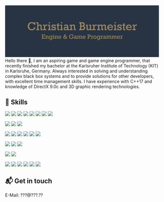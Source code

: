 ![Banner](./src/assets/banner.png)
Hello there 👋,
I am an aspiring game and game engine programmer, that recently finished my bachelor at the Karlsruher Institute of Technology (KIT) in Karlsruhe, Germany. Always interested in solving and understanding complex black box systems and to provide solutions for other developers, with excellent time management skills. I have experience with C++17 and knowledge of DirectX 9.0c and 3D graphic rendering technologies.

## 💼 Skills

![](https://img.shields.io/badge/Code-C++-informational?style=plastic&logo=cplusplus&logoColor=white&color=283443)
![](https://img.shields.io/badge/Code-CSharp-informational?style=plastic&logo=csharp&logoColor=white&color=283443)
![](https://img.shields.io/badge/Code-Python-informational?style=plastic&logo=python&logoColor=white&color=283443)
![](https://img.shields.io/badge/Code-HTML-informational?style=plastic&logo=html5&logoColor=white&color=283443)
![](https://img.shields.io/badge/Code-CSS-informational?style=plastic&logo=css3&logoColor=white&color=283443)
![](https://img.shields.io/badge/Code-Typescript-informational?style=plastic&logo=typescript&logoColor=white&color=283443)
![](https://img.shields.io/badge/Code-Angular-informational?style=plastic&logo=angular&logoColor=white&color=283443)
![](https://img.shields.io/badge/Code-Java-informational?style=plastic&logo=java&logoColor=white&color=283443)

![](https://img.shields.io/badge/Engine-Godot_Engine-informational?style=plastic&logo=godotengine&logoColor=white&color=283443)
![](https://img.shields.io/badge/Engine-Unity-informational?style=plastic&logo=unity&logoColor=white&color=283443)
![](https://img.shields.io/badge/Engine-RPG_Maker_2003-informational?style=plastic&logoColor=white&color=283443)

![](https://img.shields.io/badge/Software-Visual_Studio-informational?style=plastic&logo=visualstudio&logoColor=white&color=283443)
![](https://img.shields.io/badge/Software-Visual_Studio_Code-informational?style=plastic&logo=visualstudiocode&logoColor=white&color=283443)
![](https://img.shields.io/badge/Software-GitHub-informational?style=plastic&logo=github&logoColor=white&color=283443)
![](https://img.shields.io/badge/Software-Trello-informational?style=plastic&logo=trello&logoColor=white&color=283443)
![](https://img.shields.io/badge/Software-Microsoft_Office-informational?style=plastic&logo=microsoftoffice&logoColor=white&color=283443)
![](https://img.shields.io/badge/Software-Tiled-informational?style=plastic&logo=&logoColor=white&color=283443)

![](https://img.shields.io/badge/Tool-Git-informational?style=plastic&logo=git&logoColor=white&color=283443)
![](https://img.shields.io/badge/Tool-CMake-informational?style=plastic&logo=cmake&logoColor=white&color=283443)
![](https://img.shields.io/badge/Tool-SCons-informational?style=plastic&logo=&logoColor=white&color=283443)

![](https://img.shields.io/badge/OS-Windows-informational?style=plastic&logo=windows&logoColor=white&color=283443)
![](https://img.shields.io/badge/OS-Linux-informational?style=plastic&logo=linux&logoColor=white&color=283443)

![](https://img.shields.io/badge/API-DirectX_9.0c-informational?style=plastic&logo=&logoColor=white&color=283443)
![](https://img.shields.io/badge/API-OpenGL_4.5-informational?style=plastic&logo=opengl&logoColor=white&color=283443)
![](https://img.shields.io/badge/API-GLSL-informational?style=plastic&logo=&logoColor=white&color=283443)
![](https://img.shields.io/badge/API-OpenMP-informational?style=plastic&logo=&logoColor=white&color=283443)
![](https://img.shields.io/badge/API-NumPy-informational?style=plastic&logo=numpy&logoColor=white&color=283443)
![](https://img.shields.io/badge/API-PyTorch-informational?style=plastic&logo=pytorch&logoColor=white&color=283443)

## 📬 Get in touch
E-Mail: ???@???.??

<!--
**lifebu/lifebu** is a ✨ _special_ ✨ repository because its `README.md` (this file) appears on your GitHub profile.

Here are some ideas to get you started:

- 🔭 I’m currently working on ...
- 🌱 I’m currently learning ...
- 👯 I’m looking to collaborate on ...
- 🤔 I’m looking for help with ...
- 💬 Ask me about ...
- 📫 How to reach me: ...
- 😄 Pronouns: ...
- ⚡ Fun fact: ...
-->
